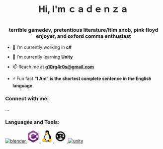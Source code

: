 <h1 align="center">Hi, I'm ｃａｄｅｎｚａ <h1>
<h3 align="center">terrible gamedev, pretentious literature/film snob, pink floyd enjoyer, and oxford comma enthusiast</h3>

- 🔭 I’m currently working in **c#**

- 🌱 I’m currently learning **Unity**

- 📫 Reach me at **g10rg4r0s@gmail.com**

- ⚡ Fun fact **"I Am" is the shortest complete sentence in the English language.**

<h3 align="left">Connect with me:</h3>
<p align="left"> ...
</p>

<h3 align="left">Languages and Tools:</h3>
<p align="left"> <a href="https://www.blender.org/" target="_blank" rel="noreferrer"> <img src="https://download.blender.org/branding/community/blender_community_badge_white.svg" alt="blender" width="40" height="40"/> </a> <a href="https://www.w3schools.com/cs/" target="_blank" rel="noreferrer"> <img src="https://raw.githubusercontent.com/devicons/devicon/master/icons/csharp/csharp-original.svg" alt="csharp" width="40" height="40"/> </a> <a href="https://www.linux.org/" target="_blank" rel="noreferrer"> <img src="https://raw.githubusercontent.com/devicons/devicon/master/icons/linux/linux-original.svg" alt="linux" width="40" height="40"/> </a> <a href="https://www.rust-lang.org" target="_blank" rel="noreferrer"> <img src="https://raw.githubusercontent.com/devicons/devicon/master/icons/rust/rust-plain.svg" alt="rust" width="40" height="40"/> </a> <a href="https://unity.com/" target="_blank" rel="noreferrer"> <img src="https://www.vectorlogo.zone/logos/unity3d/unity3d-icon.svg" alt="unity" width="40" height="40"/> </a> </p>
